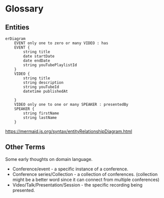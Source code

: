 # Glossary

## Entities

```mermaid
erDiagram
    EVENT only one to zero or many VIDEO : has
    EVENT {
        string title
        date startDate
        date endDate
        string youTubePlaylistId
    }
    VIDEO {
        string title
        string description
        string youTubeId
        datetime publishedAt
        
    }
    VIDEO only one to one or many SPEAKER : presentedBy
    SPEAKER {
        string firstName
        string lastName
    }
```

<https://mermaid.js.org/syntax/entityRelationshipDiagram.html>

## Other Terms

Some early thoughts on domain language.

* Conference/event - a specific instance of a conference. 
* Conference series/Collection - a collection of conferences. (collection might be a better word since it can connect from multiple conferences)
* Video/Talk/Presentation/Session - the specific recording being presented.
